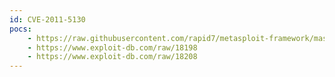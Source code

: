 ```yaml
---
id: CVE-2011-5130
pocs:
    - https://raw.githubusercontent.com/rapid7/metasploit-framework/master/modules/exploits/multi/http/familycms_less_exec.rb
    - https://www.exploit-db.com/raw/18198
    - https://www.exploit-db.com/raw/18208
---
```

